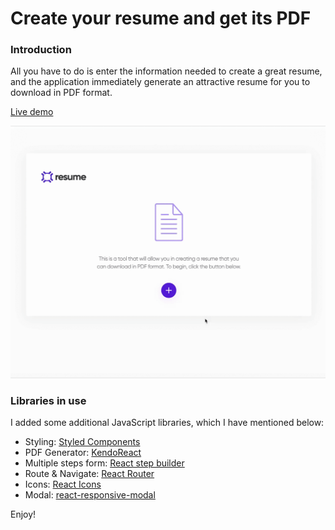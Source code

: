 # Create your resume and get its PDF
### Introduction

All you have to do is enter the information needed to create a great resume, and the application immediately generate an attractive resume for you to download in PDF format.

[Live demo](phucprime-resume.netlify.app)

![gif](https://github.com/phucprime/resume/blob/main/assets/demo.gif)

### Libraries in use
I added some additional JavaScript libraries, which I have mentioned below:

* Styling: [Styled Components](https://styled-components.com/)
* PDF Generator: [KendoReact](https://www.telerik.com/kendo-react-ui/components/pdfprocessing/)
* Multiple steps form: [React step builder](https://github.com/sametweb/react-step-builder)
* Route & Navigate: [React Router](https://reactrouter.com/web/guides/quick-start)
* Icons: [React Icons](https://react-icons.github.io/react-icons/)
* Modal: [react-responsive-modal](https://www.npmjs.com/package/react-responsive-modal)

Enjoy!
